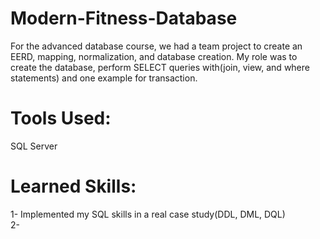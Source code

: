 # Modern-Fitness-Database
For the advanced database course, we had a team project to create an EERD, mapping, normalization, and database creation. My role was to create the database, perform SELECT queries with(join, view, and where statements) and one example for transaction.
# Tools Used: 
SQL Server
# Learned Skills:
1- Implemented my SQL skills in a real case study(DDL, DML, DQL) <br>
2- 
